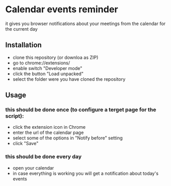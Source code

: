 # Calendar events reminder
it gives you browser notifications about your meetings from the calendar for the current day

## Installation
- clone this repository (or downloa as ZIP)
- go to chrome://extensions/
- enable switch "Developer mode"
- click the button "Load unpacked"
- select the folder were you have cloned the repository

## Usage
### this should be done once (to configure a terget page for the script):
- click the extension icon in Chrome
- enter the url of the calendar page
- select some of the options in "Notify before" setting
- click "Save"
### this should be done every day
- open your calendar
- in case everything is working you will get a notification about today's events
